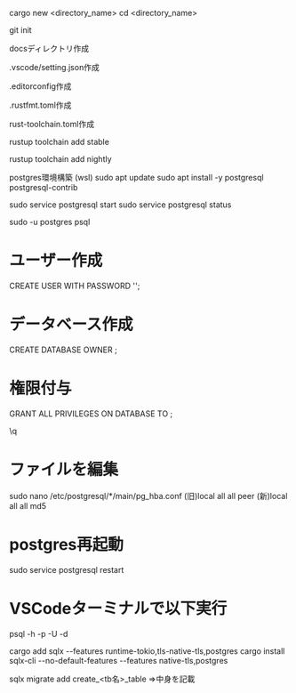 cargo new <directory_name>
cd <directory_name>

git init

docsディレクトリ作成

.vscode/setting.json作成

.editorconfig作成

.rustfmt.toml作成

rust-toolchain.toml作成

rustup toolchain add stable

rustup toolchain add nightly

postgres環境構築
  (wsl)
  sudo apt update
  sudo apt install -y postgresql postgresql-contrib

  sudo service postgresql start
  sudo service postgresql status

  sudo -u postgres psql

  # ユーザー作成
  CREATE USER <user> WITH PASSWORD '<password>';

  # データベース作成
  CREATE DATABASE <name> OWNER <user>;

  # 権限付与
  GRANT ALL PRIVILEGES ON DATABASE <name> TO <user>;

  \q

  # ファイルを編集
  sudo nano /etc/postgresql/*/main/pg_hba.conf
    (旧)local all all peer
    (新)local all all md5

  # postgres再起動
  sudo service postgresql restart

  # VSCodeターミナルで以下実行
  psql -h <host> -p <port> -U <user> -d <name>


cargo add sqlx --features runtime-tokio,tls-native-tls,postgres
cargo install sqlx-cli --no-default-features --features native-tls,postgres

sqlx migrate add create_<tb名>_table
⇒中身を記載

